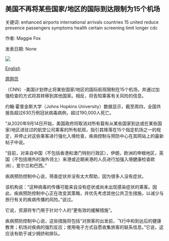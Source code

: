 ## 美国不再将某些国家/地区的国际到达限制为15个机场

关键词: enhanced airports international arrivals countries 15 united reduce presence passengers symptoms health certain screening limit longer cdc

作者: Maggie Fox

发表日期: None

![](https://cdn.cnn.com/cnnnext/dam/assets/200908095756-us-airport-0902-super-tease.jpg)

[English](US%20to%20no%20longer%20limit%20international%20arrivals%20from%20certain%20countries%20to%2015%20airports.md)

[原网页](https://edition.cnn.com/travel/article/coronavirus-international-limits/index.html)

（CNN）-美国计划停止将某些国家/地区的国际航班限制在15个机场，并通过加强检查的方式将其转移到其他国家。相反，将告知乘客有关风险的信息。

约翰·霍普金斯大学（Johns Hopkins University）数据显示，截至周四，全国共报告超过630万例冠状病毒病例，超过190,000人死亡。

“从2020年9月14日开始，美国政府将取消对所有载有从某些国家到达或在某些国家/地区进驻过的航空公司乘客的所有航班，指引其降落在15个指定机场之一的规定，并停止对这些乘客进行强化入境检查，疾病控制与预防中心在其网站上的最新帖子中说。

“目前，对来自中国（不包括香港和澳门特别行政区），伊朗，欧洲的申根地区，英国（不包括境外的海外领土）来港或近期来港的人员进行加强入境健康检查欧洲），爱尔兰和巴西。”

疾病预防控制中心说，筛查症状并没有太大帮助，因为很多人没有症状。

该机构说：“这种病毒的传播可能来自没有症状或尚未出现感染症状的乘客。因此，疾病预防控制中心正在改变其策略，并优先考虑其他公共卫生措施，以减少与旅行有关的疾病传播的风险。”说过。

它说，资源将专门用于针对个人的“更有效的缓解措施”。

疾病预防控制中心说，这些措施将包括“对旅客的出发前，飞行中和到达后的健康教育；机场对疾病的强烈反应；使用电子方式自愿收集旅客的联系信息。”它说，这应该有助于减少拥挤和排队。